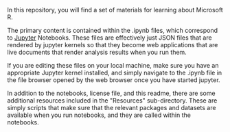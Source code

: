 
In this repository, you will find a set of materials for learning about Microsoft R.

The primary content is contained within the .ipynb files, which correspond to [Jupyter](https://jupyter.org/) Notebooks. These files are effectively just JSON files that are rendered by jupyter kernels so that they become web applications that are live documents that render analysis results when you run them.

If you are editing these files on your local machine, make sure you have an appropriate Jupyter kernel installed, and simply navigate to the .ipynb file in the file browser opened by the web browser once you have started jupyter.

In addition to the notebooks, license file, and this readme, there are some additional resources included in the "Resources" sub-directory. These are simply scripts that make sure that the relevant packages and datasets are available when you run notebooks, and they are called within the notebooks.